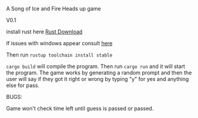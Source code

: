 A Song of Ice and Fire Heads up game

V0.1

install rust here [Rust Download](https://www.rust-lang.org/tools/install)

If issues with windows appear consult [here](https://rust-lang.github.io/rustup/installation/windows-msvc.html)


Then run `rustup toolchain install stable`

`cargo build` will compile the program. Then run `cargo run` and it will start the program. The game works by generating 
a random prompt and then the user will say if they got it right or wrong by typing "y" for yes and anything else for pass.

BUGS:

Game won't check time left until guess is passed or passed.
